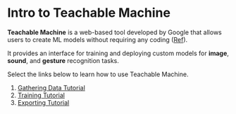 # Intro to Teachable Machine

**Teachable Machine** is a web-based tool developed by Google that allows users to create ML models without requiring any coding ([Ref](https://ml4design.com/tutorials/teachable-machine-module/preparation/)). &#x20;

It provides an interface for training and deploying custom models for **image**, **sound**, and **gesture** recognition tasks. &#x20;

Select the links below to learn how to use Teachable Machine.

1. [Gathering Data Tutorial](https://www.youtube.com/watch?v=DFBbSTvtpy4\&ab\_channel=ExperimentswithGoogle)&#x20;
2. [Training Tutorial](https://www.youtube.com/watch?v=CO67EQ0ZWgA\&ab\_channel=ExperimentswithGoogle)&#x20;
3. [Exporting Tutorial](https://www.youtube.com/watch?v=n-zeeRLBgd0\&ab\_channel=ExperimentswithGoogle)&#x20;
